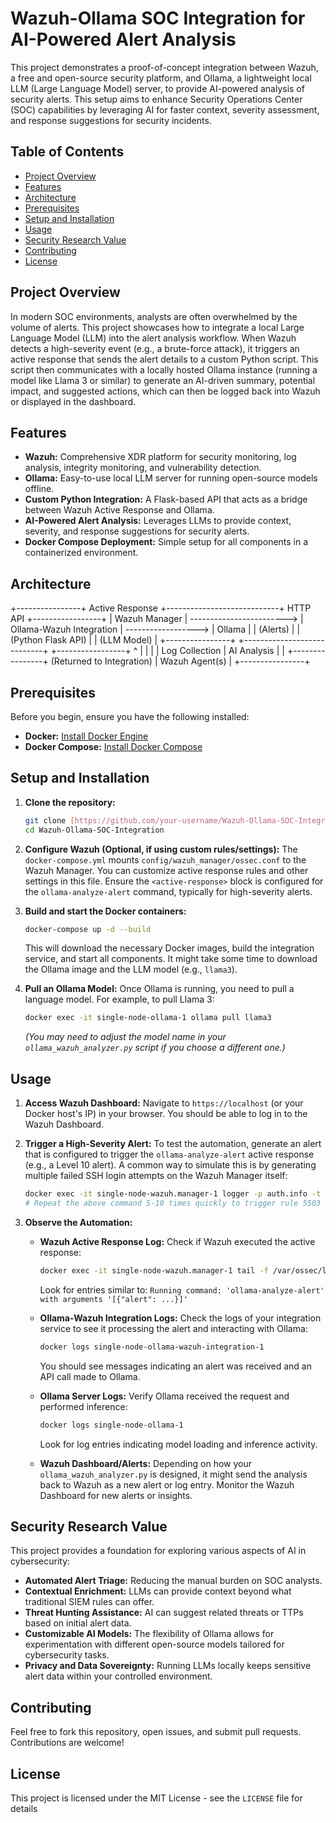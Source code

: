 # Wazuh-Ollama SOC Integration for AI-Powered Alert Analysis

This project demonstrates a proof-of-concept integration between Wazuh, a free and open-source security platform, and Ollama, a lightweight local LLM (Large Language Model) server, to provide AI-powered analysis of security alerts. This setup aims to enhance Security Operations Center (SOC) capabilities by leveraging AI for faster context, severity assessment, and response suggestions for security incidents.

## Table of Contents
- [Project Overview](#project-overview)
- [Features](#features)
- [Architecture](#architecture)
- [Prerequisites](#prerequisites)
- [Setup and Installation](#setup-and-installation)
- [Usage](#usage)
- [Security Research Value](#security-research-value)
- [Contributing](#contributing)
- [License](#license)

## Project Overview

In modern SOC environments, analysts are often overwhelmed by the volume of alerts. This project showcases how to integrate a local Large Language Model (LLM) into the alert analysis workflow. When Wazuh detects a high-severity event (e.g., a brute-force attack), it triggers an active response that sends the alert details to a custom Python script. This script then communicates with a locally hosted Ollama instance (running a model like Llama 3 or similar) to generate an AI-driven summary, potential impact, and suggested actions, which can then be logged back into Wazuh or displayed in the dashboard.

## Features
* **Wazuh:** Comprehensive XDR platform for security monitoring, log analysis, integrity monitoring, and vulnerability detection.
* **Ollama:** Easy-to-use local LLM server for running open-source models offline.
* **Custom Python Integration:** A Flask-based API that acts as a bridge between Wazuh Active Response and Ollama.
* **AI-Powered Alert Analysis:** Leverages LLMs to provide context, severity, and response suggestions for security alerts.
* **Docker Compose Deployment:** Simple setup for all components in a containerized environment.

## Architecture

+----------------+      Active Response     +----------------------------+      HTTP API     +-----------------+
|  Wazuh Manager | ------------------------> | Ollama-Wazuh Integration   | ------------------> |      Ollama     |
| (Alerts)       |                          | (Python Flask API)         |                   | (LLM Model)     |
+----------------+                          +----------------------------+                   +-----------------+
^                                                                                           |
|                                                                                           |
| Log Collection                                                                            | AI Analysis
|                                                                                           |
+----------------+                                                                            (Returned to Integration)
|  Wazuh Agent(s) |
+----------------+


## Prerequisites

Before you begin, ensure you have the following installed:

* **Docker:** [Install Docker Engine](https://docs.docker.com/engine/install/)
* **Docker Compose:** [Install Docker Compose](https://docs.docker.com/compose/install/)

## Setup and Installation

1.  **Clone the repository:**
    ```bash
    git clone [https://github.com/your-username/Wazuh-Ollama-SOC-Integration.git](https://github.com/your-username/Wazuh-Ollama-SOC-Integration.git)
    cd Wazuh-Ollama-SOC-Integration
    ```

2.  **Configure Wazuh (Optional, if using custom rules/settings):**
    The `docker-compose.yml` mounts `config/wazuh_manager/ossec.conf` to the Wazuh Manager. You can customize active response rules and other settings in this file. Ensure the `<active-response>` block is configured for the `ollama-analyze-alert` command, typically for high-severity alerts.

3.  **Build and start the Docker containers:**
    ```bash
    docker-compose up -d --build
    ```
    This will download the necessary Docker images, build the integration service, and start all components. It might take some time to download the Ollama image and the LLM model (e.g., `llama3`).

4.  **Pull an Ollama Model:**
    Once Ollama is running, you need to pull a language model. For example, to pull Llama 3:
    ```bash
    docker exec -it single-node-ollama-1 ollama pull llama3
    ```
    *(You may need to adjust the model name in your `ollama_wazuh_analyzer.py` script if you choose a different one.)*

## Usage

1.  **Access Wazuh Dashboard:**
    Navigate to `https://localhost` (or your Docker host's IP) in your browser. You should be able to log in to the Wazuh Dashboard.

2.  **Trigger a High-Severity Alert:**
    To test the automation, generate an alert that is configured to trigger the `ollama-analyze-alert` active response (e.g., a Level 10 alert). A common way to simulate this is by generating multiple failed SSH login attempts on the Wazuh Manager itself:
    ```bash
    docker exec -it single-node-wazuh.manager-1 logger -p auth.info -t sshd "Failed password for user nonexistent from 192.168.1.100 port 54321 ssh2"
    # Repeat the above command 5-10 times quickly to trigger rule 5503 (brute-force)
    ```

3.  **Observe the Automation:**
    * **Wazuh Active Response Log:**
        Check if Wazuh executed the active response:
        ```bash
        docker exec -it single-node-wazuh.manager-1 tail -f /var/ossec/logs/active-responses.log
        ```
        Look for entries similar to: `Running command: 'ollama-analyze-alert' with arguments '[{"alert": ...}]'`

    * **Ollama-Wazuh Integration Logs:**
        Check the logs of your integration service to see it processing the alert and interacting with Ollama:
        ```bash
        docker logs single-node-ollama-wazuh-integration-1
        ```
        You should see messages indicating an alert was received and an API call made to Ollama.

    * **Ollama Server Logs:**
        Verify Ollama received the request and performed inference:
        ```bash
        docker logs single-node-ollama-1
        ```
        Look for log entries indicating model loading and inference activity.

    * **Wazuh Dashboard/Alerts:**
        Depending on how your `ollama_wazuh_analyzer.py` is designed, it might send the analysis back to Wazuh as a new alert or log entry. Monitor the Wazuh Dashboard for new alerts or insights.

## Security Research Value

This project provides a foundation for exploring various aspects of AI in cybersecurity:
* **Automated Alert Triage:** Reducing the manual burden on SOC analysts.
* **Contextual Enrichment:** LLMs can provide context beyond what traditional SIEM rules can offer.
* **Threat Hunting Assistance:** AI can suggest related threats or TTPs based on initial alert data.
* **Customizable AI Models:** The flexibility of Ollama allows for experimentation with different open-source models tailored for cybersecurity tasks.
* **Privacy and Data Sovereignty:** Running LLMs locally keeps sensitive alert data within your controlled environment.

## Contributing

Feel free to fork this repository, open issues, and submit pull requests. Contributions are welcome!

## License

This project is licensed under the MIT License - see the `LICENSE` file for details
